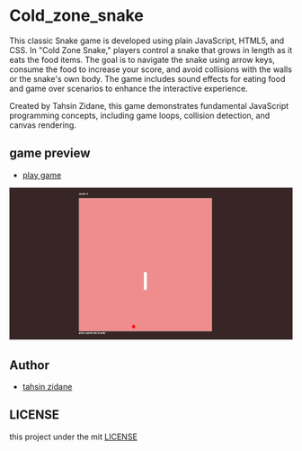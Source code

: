 # Cold_zone_snake
This classic Snake game is developed using plain JavaScript, HTML5, and CSS. In "Cold Zone Snake," players control a snake that grows in length as it eats the food items. The goal is to navigate the snake using arrow keys, consume the food to increase your score, and avoid collisions with the walls or the snake's own body. The game includes sound effects for eating food and game over scenarios to enhance the interactive experience.

Created by Tahsin Zidane, this game demonstrates fundamental JavaScript programming concepts, including game loops, collision detection, and canvas rendering.

## game preview

 - [play game](https://tahsinzidane.github.io/Cold_zone_snake/) 
<img src='./assets/preview.png' alt='game img preview'>


## Author
 - [tahsin zidane](https://github.com/tahsinzidane)

## LICENSE
this project under the mit [LICENSE](./LICENSE) 